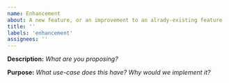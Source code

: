 ```yaml
---
name: Enhancement
about: A new feature, or an improvement to an alrady-existing feature
title: ''
labels: 'enhancement'
assignees: ''
---
```


**Description:** _What are you proposing?_

**Purpose:** _What use-case does this have? Why would we implement it?_